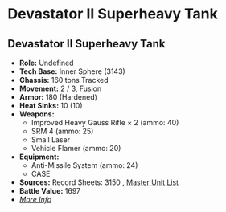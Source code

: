 # Devastator II Superheavy Tank 

## Devastator II Superheavy Tank 

- **Role:** Undefined 
- **Tech Base:** Inner Sphere (3143) 
- **Chassis:** 160 tons Tracked 
- **Movement:** 2 / 3, Fusion 
- **Armor:** 180 (Hardened) 
- **Heat Sinks:** 10 (10) 
- **Weapons:** 
  - Improved Heavy Gauss Rifle × 2 (ammo: 40) 
  - SRM 4 (ammo: 25) 
  - Small Laser 
  - Vehicle Flamer (ammo: 20) 
- **Equipment:** 
  - Anti-Missile System (ammo: 24) 
  - CASE 
- **Sources:** Record Sheets: 3150 , [Master Unit List](http://masterunitlist.info/Unit/Details/8037) 
- **Battle Value:** 1697 
- [*More Info*](devastator_ii_superheavy_tank/devastator_ii_superheavy_tank.md) 

